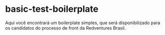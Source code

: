 # basic-test-boilerplate
Aqui você encontrará um boilerplate simples, que será disponibilizado para os candidatos do processo de front da Redventures Brasil.
